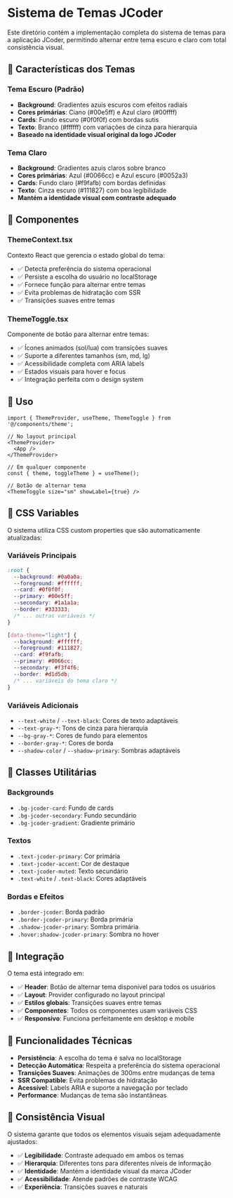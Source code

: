 # Sistema de Temas JCoder

Este diretório contém a implementação completa do sistema de temas para a aplicação JCoder, permitindo alternar entre tema escuro e claro com total consistência visual.

## 🎨 Características dos Temas

### Tema Escuro (Padrão)
- **Background**: Gradientes azuis escuros com efeitos radiais
- **Cores primárias**: Ciano (#00e5ff) e Azul claro (#00ffff)
- **Cards**: Fundo escuro (#0f0f0f) com bordas sutis
- **Texto**: Branco (#ffffff) com variações de cinza para hierarquia
- **Baseado na identidade visual original da logo JCoder**

### Tema Claro
- **Background**: Gradientes azuis claros sobre branco
- **Cores primárias**: Azul (#0066cc) e Azul escuro (#0052a3)
- **Cards**: Fundo claro (#f9fafb) com bordas definidas
- **Texto**: Cinza escuro (#111827) com boa legibilidade
- **Mantém a identidade visual com contraste adequado**

## 🧩 Componentes

### ThemeContext.tsx
Contexto React que gerencia o estado global do tema:
- ✅ Detecta preferência do sistema operacional
- ✅ Persiste a escolha do usuário no localStorage
- ✅ Fornece função para alternar entre temas
- ✅ Evita problemas de hidratação com SSR
- ✅ Transições suaves entre temas

### ThemeToggle.tsx
Componente de botão para alternar entre temas:
- ✅ Ícones animados (sol/lua) com transições suaves
- ✅ Suporte a diferentes tamanhos (sm, md, lg)
- ✅ Acessibilidade completa com ARIA labels
- ✅ Estados visuais para hover e focus
- ✅ Integração perfeita com o design system

## 🎯 Uso

```tsx
import { ThemeProvider, useTheme, ThemeToggle } from '@/components/theme';

// No layout principal
<ThemeProvider>
  <App />
</ThemeProvider>

// Em qualquer componente
const { theme, toggleTheme } = useTheme();

// Botão de alternar tema
<ThemeToggle size="sm" showLabel={true} />
```

## 🎨 CSS Variables

O sistema utiliza CSS custom properties que são automaticamente atualizadas:

### Variáveis Principais
```css
:root {
  --background: #0a0a0a;
  --foreground: #ffffff;
  --card: #0f0f0f;
  --primary: #00e5ff;
  --secondary: #1a1a1a;
  --border: #333333;
  /* ... outras variáveis */
}

[data-theme="light"] {
  --background: #ffffff;
  --foreground: #111827;
  --card: #f9fafb;
  --primary: #0066cc;
  --secondary: #f3f4f6;
  --border: #d1d5db;
  /* ... variáveis do tema claro */
}
```

### Variáveis Adicionais
- `--text-white` / `--text-black`: Cores de texto adaptáveis
- `--text-gray-*`: Tons de cinza para hierarquia
- `--bg-gray-*`: Cores de fundo para elementos
- `--border-gray-*`: Cores de borda
- `--shadow-color` / `--shadow-primary`: Sombras adaptáveis

## 🔧 Classes Utilitárias

### Backgrounds
- `.bg-jcoder-card`: Fundo de cards
- `.bg-jcoder-secondary`: Fundo secundário
- `.bg-jcoder-gradient`: Gradiente primário

### Textos
- `.text-jcoder-primary`: Cor primária
- `.text-jcoder-accent`: Cor de destaque
- `.text-jcoder-muted`: Texto secundário
- `.text-white` / `.text-black`: Cores adaptáveis

### Bordas e Efeitos
- `.border-jcoder`: Borda padrão
- `.border-jcoder-primary`: Borda primária
- `.shadow-jcoder-primary`: Sombra primária
- `.hover:shadow-jcoder-primary`: Sombra no hover

## 📱 Integração

O tema está integrado em:
- ✅ **Header**: Botão de alternar tema disponível para todos os usuários
- ✅ **Layout**: Provider configurado no layout principal
- ✅ **Estilos globais**: Transições suaves entre temas
- ✅ **Componentes**: Todos os componentes usam variáveis CSS
- ✅ **Responsivo**: Funciona perfeitamente em desktop e mobile

## 🚀 Funcionalidades Técnicas

- **Persistência**: A escolha do tema é salva no localStorage
- **Detecção Automática**: Respeita a preferência do sistema operacional
- **Transições Suaves**: Animações de 300ms entre mudanças de tema
- **SSR Compatible**: Evita problemas de hidratação
- **Acessível**: Labels ARIA e suporte a navegação por teclado
- **Performance**: Mudanças de tema são instantâneas

## 🎯 Consistência Visual

O sistema garante que todos os elementos visuais sejam adequadamente ajustados:
- ✅ **Legibilidade**: Contraste adequado em ambos os temas
- ✅ **Hierarquia**: Diferentes tons para diferentes níveis de informação
- ✅ **Identidade**: Mantém a identidade visual da marca JCoder
- ✅ **Acessibilidade**: Atende padrões de contraste WCAG
- ✅ **Experiência**: Transições suaves e naturais
